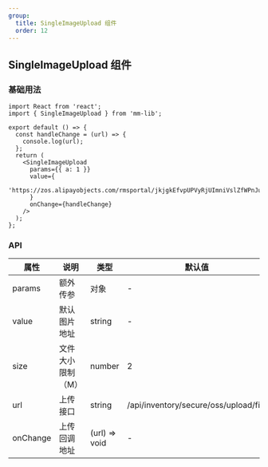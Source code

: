 ```yaml
---
group:
  title: SingleImageUpload 组件
  order: 12
---
```


## SingleImageUpload 组件

### 基础用法

```tsx
import React from 'react';
import { SingleImageUpload } from 'mm-lib';

export default () => {
  const handleChange = (url) => {
    console.log(url);
  };
  return (
    <SingleImageUpload
      params={{ a: 1 }}
      value={
        'https://zos.alipayobjects.com/rmsportal/jkjgkEfvpUPVyRjUImniVslZfWPnJuuZ.png'
      }
      onChange={handleChange}
    />
  );
};
```

### API

| 属性   | 说明              | 类型          | 默认值                                |
| ------ | ----------------- | ------------- | ------------------------------------- |
| params | 额外传参          | 对象          | -                                     |
| value  | 默认图片地址      | string        | -                                     |
| size   | 文件大小限制（M） | number        | 2                                     |
| url    | 上传接口          | string        | /api/inventory/secure/oss/upload/file |
| onChange  | 上传回调地址      | (url) => void | -                                     |
